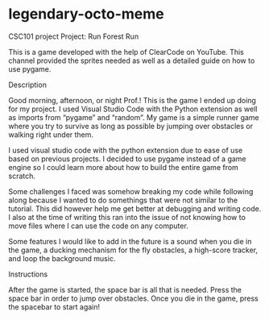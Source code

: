 # legendary-octo-meme
CSC101 project
Project: Run Forest Run 

This is a game developed with the help of ClearCode on YouTube. This channel provided the sprites needed as well as a detailed guide on how to use pygame.

Description

Good morning, afternoon, or night Prof.! This is the game I ended up doing for my project. I used Visual Studio Code with the Python extension as well as imports from “pygame” and “random”.  My game is a simple runner game where you try to survive as long as possible by jumping over obstacles or walking right under them.

I used visual studio code with the python extension due to ease of use based on previous projects. I decided to use pygame instead of a game engine so I could learn more about how to build the entire game from scratch. 

Some challenges I faced was somehow breaking my code while following along because I wanted to do somethings that were not similar to the tutorial. This did however help me get better at debugging and writing code. I also at the time of writing this ran into the issue of not knowing how to move files where I can use the code on any computer. 

Some features I would like to add in the future is a sound when you die in the game, a ducking mechanism for the fly obstacles, a high-score tracker, and loop the background music.

Instructions

After the game is started, the space bar is all that is needed. Press the space bar in order to jump over obstacles. Once you die in the game, press the spacebar to start again!

